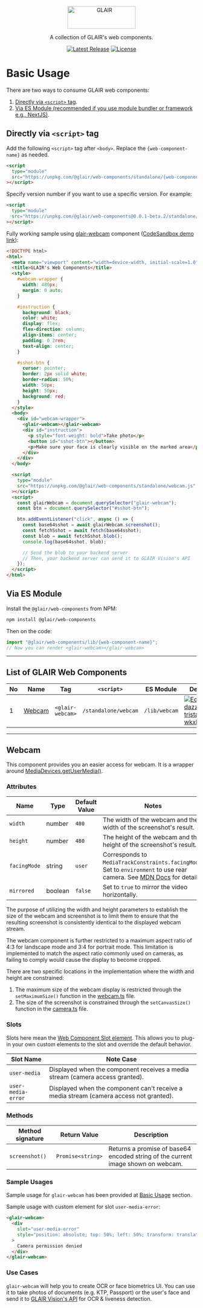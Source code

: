 <p align="center">
  <a href="https://docs.glair.ai" target="_blank">
    <picture>
      <source media="(prefers-color-scheme: dark)" srcset="https://glair-chart.s3.ap-southeast-1.amazonaws.com/images/glair-horizontal-logo-blue.png">
      <source media="(prefers-color-scheme: light)" srcset="https://glair-chart.s3.ap-southeast-1.amazonaws.com/images/glair-horizontal-logo-color.png">
      <img alt="GLAIR" src="https://glair-chart.s3.ap-southeast-1.amazonaws.com/images/glair-horizontal-logo-color.png" width="180" height="60" style="max-width: 100%;">
    </picture>
  </a>
</p>

<p align="center">
  A collection of GLAIR's web components.
<p>

<p align="center">
    <a href="https://github.com/glair-ai/glair-web-components/releases"><img src="https://img.shields.io/npm/v/@glair/web-components" alt="Latest Release"></a>
    <a href="https://github.com/glair-ai/glair-web-components/blob/main/LICENSE"><img src="https://img.shields.io/npm/l/@glair/web-components" alt="License"></a>
</p>

# Basic Usage

There are two ways to consume GLAIR web components:

1. [Directly via `<script>` tag](#directly-via-script-tag).
2. [Via ES Module (recommended if you use module bundler or framework e.g., NextJS)](#via-es-module).

## Directly via `<script>` tag

Add the following `<script>` tag after `<body>`. Replace the `{web-component-name}` as needed.

```html
<script
  type="module"
  src="https://unpkg.com/@glair/web-components/standalone/{web-component-name}.js"
></script>
```

Specify version number if you want to use a specific version. For example:

```html
<script
  type="module"
  src="https://unpkg.com/@glair/web-components@0.0.1-beta.2/standalone/{web-component-name}.js"
></script>
```

Fully working sample using [glair-webcam](#webcam) component ([CodeSandbox demo link](https://codesandbox.io/embed/dazzling-tristan-wkxhpc?fontsize=14&hidenavigation=1&theme=dark)):

```html
<!DOCTYPE html>
<html>
  <meta name="viewport" content="width=device-width, initial-scale=1.0" />
  <title>GLAIR's Web Components</title>
  <style>
    #webcam-wrapper {
      width: 480px;
      margin: 0 auto;
    }

    #instruction {
      background: black;
      color: white;
      display: flex;
      flex-direction: column;
      align-items: center;
      padding: 0 2rem;
      text-align: center;
    }

    #sshot-btn {
      cursor: pointer;
      border: 2px solid white;
      border-radius: 50%;
      width: 50px;
      height: 50px;
      background: red;
    }
  </style>
  <body>
    <div id="webcam-wrapper">
      <glair-webcam></glair-webcam>
      <div id="instruction">
        <p style="font-weight: bold">Take photo</p>
        <button id="sshot-btn"></button>
        <p>Make sure your face is clearly visible on the marked area</p>
      </div>
    </div>
  </body>

  <script
    type="module"
    src="https://unpkg.com/@glair/web-components/standalone/webcam.js"
  ></script>
  <script>
    const glairWebcam = document.querySelector("glair-webcam");
    const btn = document.querySelector("#sshot-btn");

    btn.addEventListener("click", async () => {
      const base64sshot = await glairWebcam.screenshot();
      const fetchSshot = await fetch(base64sshot);
      const blob = await fetchSshot.blob();
      console.log(base64sshot, blob);

      // Send the blob to your backend server
      // Then, your backend server can send it to GLAIR Vision's API
    });
  </script>
</html>
```

## Via ES Module

Install the `@glair/web-components` from NPM:

```sh
npm install @glair/web-components
```

Then on the code:

```js
import "@glair/web-components/lib/{web-component-name}";
// Now you can render <glair-webcam></glair-webcam>
```

---

## List of GLAIR Web Components

| No  | Name              | Tag              | `<script>`           | ES Module     | Demo                                                                                                                                                                                |
| --- | ----------------- | ---------------- | -------------------- | ------------- | ----------------------------------------------------------------------------------------------------------------------------------------------------------------------------------- |
| 1   | [Webcam](#webcam) | `<glair-webcam>` | `/standalone/webcam` | `/lib/webcam` | [![Edit dazzling-tristan-wkxhpc](https://codesandbox.io/static/img/play-codesandbox.svg)](https://codesandbox.io/s/dazzling-tristan-wkxhpc?fontsize=14&hidenavigation=1&theme=dark) |

---

## Webcam

This component provides you an easier access for webcam. It is a wrapper around [MediaDevices.getUserMedia()](https://developer.mozilla.org/en-US/docs/Web/API/MediaDevices/getUserMedia).

### Attributes

| Name         | Type    | Default Value | Notes                                                                                                                                                                                                     |
| ------------ | ------- | ------------- | --------------------------------------------------------------------------------------------------------------------------------------------------------------------------------------------------------- |
| `width`      | number  | `480`         | The width of the webcam and the width of the screenshot's result.                                                                                                                                         |
| `height`     | number  | `480`         | The height of the webcam and the height of the screenshot's result.                                                                                                                                       |
| `facingMode` | string  | `user`        | Corresponds to `MediaTrackConstraints.facingMode`. Set to `environment` to use rear camera. See [MDN Docs](https://developer.mozilla.org/en-US/docs/Web/API/MediaTrackConstraints/facingMode) for detail. |
| `mirrored`   | boolean | `false`       | Set to `true` to mirror the video horizontally.                                                                                                                                                           |

The purpose of utilizing the width and height parameters to establish the size of the webcam and screenshot is to limit them to ensure that the resulting screenshot is consistently identical to the displayed webcam stream.

The webcam component is further restricted to a maximum aspect ratio of 4:3 for landscape mode and 3:4 for portrait mode. This limitation is implemented to match the aspect ratio commonly used on cameras, as failing to comply would cause the display to become cropped.

There are two specific locations in the implementation where the width and height are constrained:

1. The maximum size of the webcam display is restricted through the `setMaximumSize()` function in the [webcam.ts](src/components/webcam.ts) file.
1. The size of the screenshot is constrained through the `setCanvasSize()` function in the [camera.ts](src/utils/camera.ts) file.

### Slots

Slots here mean the [Web Component Slot element](https://developer.mozilla.org/en-US/docs/Web/HTML/Element/slot). This allows you to plug-in your own custom elements to the slot and override the default behavior.

| Slot Name          | Note Case                                                                              |
| ------------------ | -------------------------------------------------------------------------------------- |
| `user-media`       | Displayed when the component receives a media stream (camera access granted).          |
| `user-media-error` | Displayed when the component can't receive a media stream (camera access not granted). |

### Methods

| Method signature | Return Value      | Description                                                                      |
| ---------------- | ----------------- | -------------------------------------------------------------------------------- |
| `screenshot()`   | `Promise<string>` | Returns a promise of base64 encoded string of the current image shown on webcam. |

### Sample Usages

Sample usage for `glair-webcam` has been provided at [Basic Usage](#basic-usage) section.

Sample usage with custom element for slot `user-media-error`:

```html
<glair-webcam>
  <div
    slot="user-media-error"
    style="position: absolute; top: 50%; left: 50%; transform: translate(-50%, -50%);"
  >
    Camera permission denied
  </div>
</glair-webcam>
```

### Use Cases

`glair-webcam` will help you to create OCR or face biometrics UI. You can use it to take photos of documents (e.g. KTP, Passport) or the user's face and send it to [GLAIR Vision's API](https://docs.glair.ai) for OCR & liveness detection.
